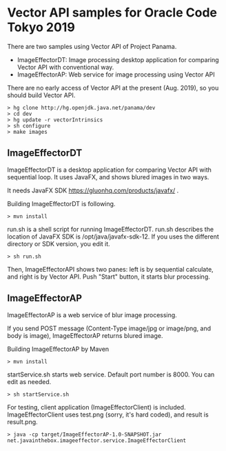 # Vector API samples for Oracle Code Tokyo 2019

There are two samples using Vector API of Project Panama.

* ImageEffectorDT: Image processing desktop application for comparing Vector API with conventional way.
* ImageEffectorAP: Web service for image processing using Vector API

There are no early access of Vector API at the present (Aug. 2019), so you should build Vector API.

    > hg clone http://hg.openjdk.java.net/panama/dev
    > cd dev
    > hg update -r vectorIntrinsics
    > sh configure  
    > make images

## ImageEffectorDT

ImageEffectorDT is a desktop application for comparing Vector API with sequential loop. It uses JavaFX, and shows blured images in two ways.

It needs JavaFX SDK https://gluonhq.com/products/javafx/ . 

Building ImageEffectorDT is following.

    > mvn install

run.sh is a shell script for running ImageEffectorDT. run.sh describes the location of JavaFX SDK is /opt/java/javafx-sdk-12. If you uses the different directory or SDK version, you edit it.

    > sh run.sh

Then, ImageEffectorAPI shows two panes: left is by sequential calculate, and right is by Vector API. Push "Start" button, it starts blur processing.

## ImageEffectorAP

ImageEffectorAP is a web service of blur image processing.

If you send POST message (Content-Type image/jpg or image/png, and body is image), ImageEffectorAP returns blured image.

Building ImageEffectorAP by Maven

    > mvn install
    
startService.sh starts web service. Default port number is 8000. You can edit as needed.

    > sh startService.sh

For testing, client application (ImageEffectorClient) is included. ImageEffectorClient uses test.png (sorry, it's hard coded), and result is result.png.

    > java -cp target/ImageEffectorAP-1.0-SNAPSHOT.jar net.javainthebox.imageeffector.service.ImageEffectorClient


